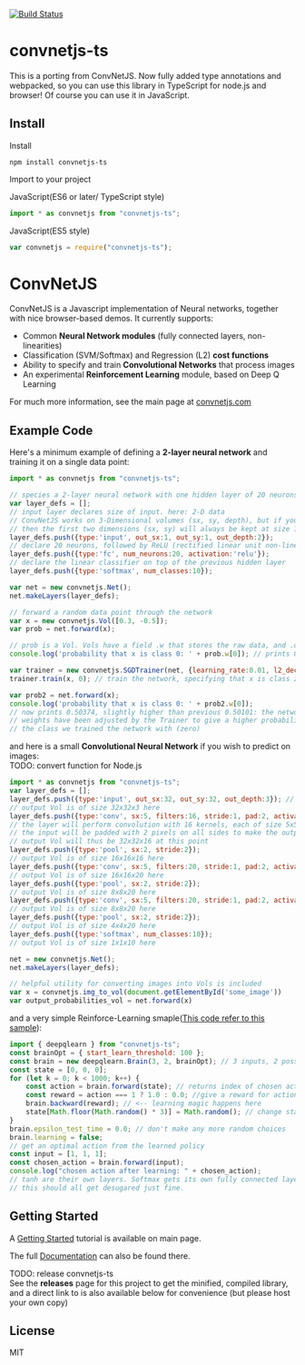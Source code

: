 [![Build Status](https://travis-ci.org/yoskeoka/convnetjs-ts.svg?branch=master)](https://travis-ci.org/yoskeoka/convnetjs-ts)

# convnetjs-ts

This is a porting from ConvNetJS.
Now fully added type annotations and webpacked, so you can use this library in TypeScript for node.js and browser!
Of course you can use it in JavaScript.

## Install

Install
```
npm install convnetjs-ts
```

Import to your project

JavaScript(ES6 or later/ TypeScript style)
```js
import * as convnetjs from "convnetjs-ts"; 
```

JavaScript(ES5 style)
```js
var convnetjs = require("convnetjs-ts");
```

# ConvNetJS

ConvNetJS is a Javascript implementation of Neural networks, together with nice browser-based demos. It currently supports:

- Common **Neural Network modules** (fully connected layers, non-linearities)
- Classification (SVM/Softmax) and Regression (L2) **cost functions**
- Ability to specify and train **Convolutional Networks** that process images
- An experimental **Reinforcement Learning** module, based on Deep Q Learning

For much more information, see the main page at [convnetjs.com](http://convnetjs.com)

## Example Code

Here's a minimum example of defining a **2-layer neural network** and training
it on a single data point:

```js
import * as convnetjs from "convnetjs-ts"; 

// species a 2-layer neural network with one hidden layer of 20 neurons
var layer_defs = [];
// input layer declares size of input. here: 2-D data
// ConvNetJS works on 3-Dimensional volumes (sx, sy, depth), but if you're not dealing with images
// then the first two dimensions (sx, sy) will always be kept at size 1
layer_defs.push({type:'input', out_sx:1, out_sy:1, out_depth:2});
// declare 20 neurons, followed by ReLU (rectified linear unit non-linearity)
layer_defs.push({type:'fc', num_neurons:20, activation:'relu'}); 
// declare the linear classifier on top of the previous hidden layer
layer_defs.push({type:'softmax', num_classes:10});

var net = new convnetjs.Net();
net.makeLayers(layer_defs);

// forward a random data point through the network
var x = new convnetjs.Vol([0.3, -0.5]);
var prob = net.forward(x); 

// prob is a Vol. Vols have a field .w that stores the raw data, and .dw that stores gradients
console.log('probability that x is class 0: ' + prob.w[0]); // prints 0.50101

var trainer = new convnetjs.SGDTrainer(net, {learning_rate:0.01, l2_decay:0.001});
trainer.train(x, 0); // train the network, specifying that x is class zero

var prob2 = net.forward(x);
console.log('probability that x is class 0: ' + prob2.w[0]);
// now prints 0.50374, slightly higher than previous 0.50101: the networks
// weights have been adjusted by the Trainer to give a higher probability to
// the class we trained the network with (zero)
```

and here is a small **Convolutional Neural Network** if you wish to predict on images:  
TODO: convert function for Node.js

```js
import * as convnetjs from "convnetjs-ts"; 
var layer_defs = [];
layer_defs.push({type:'input', out_sx:32, out_sy:32, out_depth:3}); // declare size of input
// output Vol is of size 32x32x3 here
layer_defs.push({type:'conv', sx:5, filters:16, stride:1, pad:2, activation:'relu'});
// the layer will perform convolution with 16 kernels, each of size 5x5.
// the input will be padded with 2 pixels on all sides to make the output Vol of the same size
// output Vol will thus be 32x32x16 at this point
layer_defs.push({type:'pool', sx:2, stride:2});
// output Vol is of size 16x16x16 here
layer_defs.push({type:'conv', sx:5, filters:20, stride:1, pad:2, activation:'relu'});
// output Vol is of size 16x16x20 here
layer_defs.push({type:'pool', sx:2, stride:2});
// output Vol is of size 8x8x20 here
layer_defs.push({type:'conv', sx:5, filters:20, stride:1, pad:2, activation:'relu'});
// output Vol is of size 8x8x20 here
layer_defs.push({type:'pool', sx:2, stride:2});
// output Vol is of size 4x4x20 here
layer_defs.push({type:'softmax', num_classes:10});
// output Vol is of size 1x1x10 here

net = new convnetjs.Net();
net.makeLayers(layer_defs);

// helpful utility for converting images into Vols is included
var x = convnetjs.img_to_vol(document.getElementById('some_image'))
var output_probabilities_vol = net.forward(x)
```

and a very simple Reinforce-Learning smaple([This code refer to this sample](http://cs.stanford.edu/people/karpathy/convnetjs/docs.html)):
```js
import { deepqlearn } from "convnetjs-ts";
const brainOpt = { start_learn_threshold: 100 };
const brain = new deepqlearn.Brain(3, 2, brainOpt); // 3 inputs, 2 possible outputs (0,1)
const state = [0, 0, 0];
for (let k = 0; k < 1000; k++) {
    const action = brain.forward(state); // returns index of chosen action
    const reward = action === 1 ? 1.0 : 0.0; //give a reward for action 1 (no matter what state is)
    brain.backward(reward); // <-- learning magic happens here
    state[Math.floor(Math.random() * 3)] = Math.random(); // change state
}
brain.epsilon_test_time = 0.0; // don't make any more random choices
brain.learning = false;
// get an optimal action from the learned policy
const input = [1, 1, 1];
const chosen_action = brain.forward(input);
console.log("chosen action after learning: " + chosen_action);
// tanh are their own layers. Softmax gets its own fully connected layer.
// this should all get desugared just fine.
```

## Getting Started
A [Getting Started](http://cs.stanford.edu/people/karpathy/convnetjs/started.html) tutorial is available on main page.

The full [Documentation](http://cs.stanford.edu/people/karpathy/convnetjs/docs.html) can also be found there.

TODO: release convnetjs-ts  
See the **releases** page for this project to get the minified, compiled library, and a direct link to is also available below for convenience (but please host your own copy)

## License
MIT
